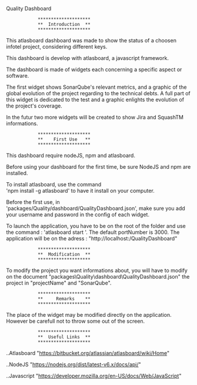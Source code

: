 Quality Dashboard

				********************
				**  Introduction  **
				********************

This atlasboard dashboard was made to show the status of a choosen infotel project, considering different keys.

This dashboard is develop with atlasboard, a javascript framework.

The dashboard is made of widgets each concerning a specific aspect or software.

The first widget shows SonarQube's relevant metrics, and a graphic of the global evolution of the project regarding to the technical debts. A full part of this widget is dedicated to the test and a graphic enlights the evolution of the project's coverage. 

In the futur two more widgets will be created to show Jira and SquashTM informations. 

				********************
				**    First Use   **
				********************

This dashboard require nodeJS, npm and atlasboard.

Before using your dashboard for the first time, be sure NodeJS and npm are installed.

To install atlasboard, use the command 	
	'npm install -g atlasboard' 
to have it install on your computer.

Before the first use, in 'packages/Quality/dashboard/QualityDashboard.json', make sure you add your username and password in the config of each widget. 

To launch the application, you have to be on the root of the folder and use the command :
	'atlasboard start <portNumber>'. 
The default portNumber is 3000.
The application will be on the adress : 
	"http://localhost:<portNumber>/QualityDashboard"


				********************
				**  Modification  **
				********************

To modify the project you want informations about, you will have to modify on the document "packages\Quality\dashboard\QualityDashboard.json" the project in "projectName" and "SonarQube". 


				********************
				**     Remarks    **
				********************

The place of the widget may be modified directly on the application. However be carefull not to throw some out of the screen.

				********************
				**  Useful Links  **
				********************

..Atlasboard 
	"https://bitbucket.org/atlassian/atlasboard/wiki/Home"

..NodeJS
	"https://nodejs.org/dist/latest-v6.x/docs/api/"

..Javascript
	"https://developer.mozilla.org/en-US/docs/Web/JavaScript"